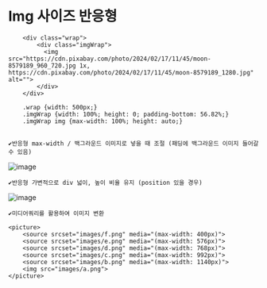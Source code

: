 # Img 사이즈 반응형

        <div class="wrap">
            <div class="imgWrap">
              <img src="https://cdn.pixabay.com/photo/2024/02/17/11/45/moon-8579189_960_720.jpg 1x, https://cdn.pixabay.com/photo/2024/02/17/11/45/moon-8579189_1280.jpg" alt="">
            </div>
        </div>

        .wrap {width: 500px;}
        .imgWrap {width: 100%; height: 0; padding-bottom: 56.82%;}
        .imgWrap img {max-width: 100%; height: auto;}
        

    ✔️반응형 max-width / 백그라운드 이미지로 넣을 때 조절 (패딩에 백그라운드 이미지 들어갈 수 있음)


    
![image](https://github.com/YENAZIGMINA/Publilshing/assets/129706758/8f7d143c-a135-4a4d-880f-adb6b84ff7f7)


    ✔️반응형 가변적으로 div 넓이, 높이 비율 유지 (position 있을 경우)
![image](https://github.com/YENAZIGMINA/Publilshing/assets/129706758/6fe50ae1-ac8c-4bd7-be83-824ec4707bed)


    ✔️미디어쿼리를 활용하여 이미지 변환

    <picture>
        <source srcset="images/f.png" media="(max-width: 400px)">
        <source srcset="images/e.png" media="(max-width: 576px)">
        <source srcset="images/d.png" media="(max-width: 768px)">
        <source srcset="images/c.png" media="(max-width: 992px)">   
        <source srcset="images/b.png" media="(max-width: 1140px)">
        <img src="images/a.png">
    </picture>

